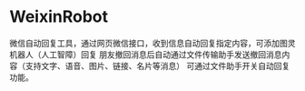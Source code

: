 # WeixinRobot
微信自动回复工具，通过网页微信接口，收到信息自动回复指定内容，可添加图灵机器人（人工智障）回复 
朋友撤回消息后自动通过文件传输助手发送撤回消息内容（支持文字、语音、图片、链接、名片等消息） 
可通过文件助手开关自动回复功能。
